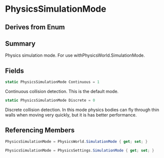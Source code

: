 # PhysicsSimulationMode

## Derives from Enum

## Summary

Physics simulation mode. For use withPhysicsWorld.SimulationMode.
## Fields

```c#
static PhysicsSimulationMode Continuous = 1
```
Continuous collision detection. This is the default mode.
```c#
static PhysicsSimulationMode Discrete = 0
```
Discrete collision detection.
In this mode physics bodies can fly through thin walls when moving very quickly, but it is has better performance.
## Referencing Members

```c#
PhysicsSimulationMode = PhysicsWorld.SimulationMode { get; set; } 
```
```c#
PhysicsSimulationMode = PhysicsSettings.SimulationMode { get; set; } 
```
